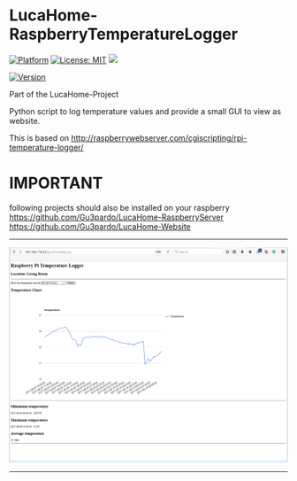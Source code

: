 # LucaHome-RaspberryTemperatureLogger

[![Platform](https://img.shields.io/badge/platform-Raspberry-blue.svg)](https://www.raspberrypi.org/)
[![License: MIT](https://img.shields.io/badge/License-MIT-blue.svg)](https://opensource.org/licenses/MIT)
<a target="_blank" href="https://www.paypal.me/GuepardoApps" title="Donate using PayPal"><img src="https://img.shields.io/badge/paypal-donate-blue.svg" /></a>

[![Version](https://img.shields.io/badge/version-v1.0.4.170408-blue.svg)](https://github.com/Gu3pardo/LucaHome-RaspberryTemperatureLogger)

Part of the LucaHome-Project

Python script to log temperature values and provide a small GUI to view as website.

This is based on http://raspberrywebserver.com/cgiscripting/rpi-temperature-logger/

# IMPORTANT
following projects should also be installed on your raspberry
https://github.com/Gu3pardo/LucaHome-RaspberryServer
https://github.com/Gu3pardo/LucaHome-Website

---

![alt tag](https://github.com/Gu3pardo/LucaHome-RaspberryTemperatureLogger/blob/master/screenshots/img001.png)

---